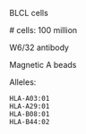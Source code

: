 BLCL  cells

\# cells: 100 million

W6/32 antibody

Magnetic A beads

Alleles: 

    HLA-A03:01
    HLA-A29:01
    HLA-B08:01
    HLA-B44:02
